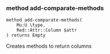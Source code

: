 ### method add-comparate-methods

```perl6
method add-comparate-methods(
    Mu:U \type,
    Red::Attr::Column $attr
) returns Empty
```

Creates methods to return columns

